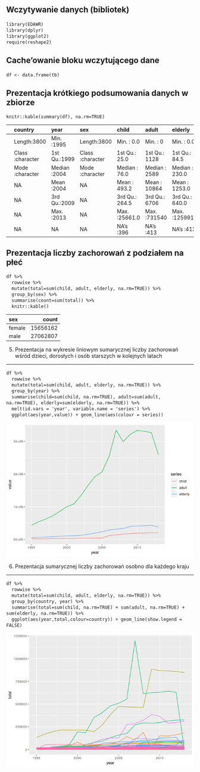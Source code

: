 Wczytywanie danych (bibliotek)
------------------------------

    library(EDAWR)
    library(dplyr)
    library(ggplot2)
    require(reshape2)

Cache’owanie bloku wczytującego dane
------------------------------------

    df <- data.frame(tb)

Prezentacja krótkiego podsumowania danych w zbiorze
---------------------------------------------------

    knitr::kable(summary(df), na.rm=TRUE)

<table style="width:100%;">
<colgroup>
<col style="width: 3%" />
<col style="width: 17%" />
<col style="width: 13%" />
<col style="width: 17%" />
<col style="width: 16%" />
<col style="width: 15%" />
<col style="width: 17%" />
</colgroup>
<thead>
<tr class="header">
<th style="text-align: left;"></th>
<th style="text-align: left;">country</th>
<th style="text-align: left;">year</th>
<th style="text-align: left;">sex</th>
<th style="text-align: left;">child</th>
<th style="text-align: left;">adult</th>
<th style="text-align: left;">elderly</th>
</tr>
</thead>
<tbody>
<tr class="odd">
<td style="text-align: left;"></td>
<td style="text-align: left;">Length:3800</td>
<td style="text-align: left;">Min. :1995</td>
<td style="text-align: left;">Length:3800</td>
<td style="text-align: left;">Min. : 0.0</td>
<td style="text-align: left;">Min. : 0</td>
<td style="text-align: left;">Min. : 0.0</td>
</tr>
<tr class="even">
<td style="text-align: left;"></td>
<td style="text-align: left;">Class :character</td>
<td style="text-align: left;">1st Qu.:1999</td>
<td style="text-align: left;">Class :character</td>
<td style="text-align: left;">1st Qu.: 25.0</td>
<td style="text-align: left;">1st Qu.: 1128</td>
<td style="text-align: left;">1st Qu.: 84.5</td>
</tr>
<tr class="odd">
<td style="text-align: left;"></td>
<td style="text-align: left;">Mode :character</td>
<td style="text-align: left;">Median :2004</td>
<td style="text-align: left;">Mode :character</td>
<td style="text-align: left;">Median : 76.0</td>
<td style="text-align: left;">Median : 2589</td>
<td style="text-align: left;">Median : 230.0</td>
</tr>
<tr class="even">
<td style="text-align: left;"></td>
<td style="text-align: left;">NA</td>
<td style="text-align: left;">Mean :2004</td>
<td style="text-align: left;">NA</td>
<td style="text-align: left;">Mean : 493.2</td>
<td style="text-align: left;">Mean : 10864</td>
<td style="text-align: left;">Mean : 1253.0</td>
</tr>
<tr class="odd">
<td style="text-align: left;"></td>
<td style="text-align: left;">NA</td>
<td style="text-align: left;">3rd Qu.:2009</td>
<td style="text-align: left;">NA</td>
<td style="text-align: left;">3rd Qu.: 264.5</td>
<td style="text-align: left;">3rd Qu.: 6706</td>
<td style="text-align: left;">3rd Qu.: 640.0</td>
</tr>
<tr class="even">
<td style="text-align: left;"></td>
<td style="text-align: left;">NA</td>
<td style="text-align: left;">Max. :2013</td>
<td style="text-align: left;">NA</td>
<td style="text-align: left;">Max. :25661.0</td>
<td style="text-align: left;">Max. :731540</td>
<td style="text-align: left;">Max. :125991.0</td>
</tr>
<tr class="odd">
<td style="text-align: left;"></td>
<td style="text-align: left;">NA</td>
<td style="text-align: left;">NA</td>
<td style="text-align: left;">NA</td>
<td style="text-align: left;">NA’s :396</td>
<td style="text-align: left;">NA’s :413</td>
<td style="text-align: left;">NA’s :413</td>
</tr>
</tbody>
</table>

Prezentacja liczby zachorowań z podziałem na płeć
-------------------------------------------------

    df %>% 
      rowwise %>% 
      mutate(total=sum(child, adult, elderly, na.rm=TRUE)) %>% 
      group_by(sex) %>% 
      summarise(count=sum(total)) %>% 
      knitr::kable()

<table>
<thead>
<tr class="header">
<th style="text-align: left;">sex</th>
<th style="text-align: right;">count</th>
</tr>
</thead>
<tbody>
<tr class="odd">
<td style="text-align: left;">female</td>
<td style="text-align: right;">15656162</td>
</tr>
<tr class="even">
<td style="text-align: left;">male</td>
<td style="text-align: right;">27062807</td>
</tr>
</tbody>
</table>

5. Prezentacja na wykresie liniowym sumarycznej liczby zachorowań wśród dzieci, dorosłych i osób starszych w kolejnych latach
-----------------------------------------------------------------------------------------------------------------------------

    df %>% 
      rowwise %>% 
      mutate(total=sum(child, adult, elderly, na.rm=TRUE)) %>%
      group_by(year) %>%
      summarise(child=sum(child, na.rm=TRUE), adult=sum(adult, na.rm=TRUE), elderly=sum(elderly, na.rm=TRUE)) %>%
      melt(id.vars = 'year', variable.name = 'series') %>%
      ggplot(aes(year,value)) + geom_line(aes(colour = series))

![](poweks_files/figure-markdown_strict/unnamed-chunk-5-1.png)

6. Prezentacja sumarycznej liczby zachorowań osobno dla każdego kraju
---------------------------------------------------------------------

    df %>% 
      rowwise %>% 
      mutate(total=sum(child, adult, elderly, na.rm=TRUE)) %>%
      group_by(country, year) %>% 
      summarise(total=sum(child, na.rm=TRUE) + sum(adult, na.rm=TRUE) + sum(elderly, na.rm=TRUE)) %>%
      ggplot(aes(year,total,colour=country)) + geom_line(show.legend = FALSE)

![](poweks_files/figure-markdown_strict/unnamed-chunk-6-1.png)
